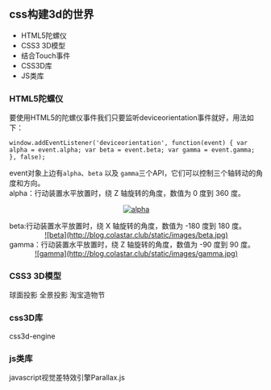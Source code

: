 ## css构建3d的世界

- HTML5陀螺仪  
- CSS3 3D模型  
- 结合Touch事件  
- CSS3D库  
- JS类库  
### HTML5陀螺仪

要使用HTML5的陀螺仪事件我们只要监听deviceorientation事件就好，用法如下：
```
window.addEventListener('deviceorientation', function(event) { var alpha = event.alpha; var beta = event.beta; var gamma = event.gamma; }, false);
```
event对象上边有```alpha```、```beta``` 以及 ```gamma```三个API，它们可以控制三个轴转动的角度和方向。  
alpha：行动装置水平放置时，绕 Z 轴旋转的角度，数值为 0 度到 360 度。  <div align="center">
<a data-fancybox title="" href="http://blog.colastar.club/static/images/alpha.jpg">![alpha](http://blog.colastar.club/static/images/alpha.jpg)</a>
</div>
beta:行动装置水平放置时，绕 X 轴旋转的角度，数值为 -180 度到 180 度。
<div align="center">
<a data-fancybox title="" href="http://blog.colastar.club/static/images/beta.jpg">![beta](http://blog.colastar.club/static/images/beta.jpg)</a>
</div>
gamma：行动装置水平放置时，绕 Z 轴旋转的角度，数值为 -90 度到 90 度。
<div align="center">
<a data-fancybox title="" href="http://blog.colastar.club/static/images/gamma.jpg">![gamma](http://blog.colastar.club/static/images/gamma.jpg)</a>
</div>

### CSS3 3D模型
球面投影
全景投影
淘宝造物节

### css3D库
css3d-engine
### js类库
javascript视觉差特效引擎Parallax.js


